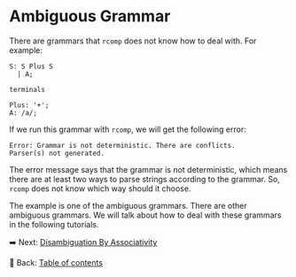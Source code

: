 # Ambiguous Grammar

There are grammars that `rcomp` does not know how to deal with.
For example:

```text
S: S Plus S
  | A;

terminals

Plus: '+';
A: /a/;
```

If we run this grammar with `rcomp`, we will get the following error:

```text
Error: Grammar is not deterministic. There are conflicts.
Parser(s) not generated.
```

The error message says that the grammar is not deterministic, which means there are at least two ways to parse strings according to the grammar.
So, `rcomp` does not know which way should it choose.

The example is one of the ambiguous grammars.
There are other ambiguous grammars.
We will talk about how to deal with these grammars in the following tutorials.

:arrow_right:  Next: [Disambiguation By Associativity](./disambiguation_by_associativity.md)

:blue_book: Back: [Table of contents](./../README.md)
